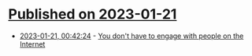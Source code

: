# [Published on 2023-01-21](index.md)

* [2023-01-21, 00:42:24](https://news.ycombinator.com/item?id=34462443) - [You don't have to engage with people on the Internet](https://xeiaso.net/blog/lesson-online-feedback)
